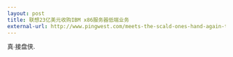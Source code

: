 ```yaml
---
layout: post
title: 联想23亿美元收购IBM x86服务器低端业务
external-url: http://www.pingwest.com/meets-the-scald-ones-hand-again-the-sweet-potato-lenovo-2-3-billion-us-dollars-purchase-the-ibm-x86-server-low-end-service/
---
```


真∙接盘侠.